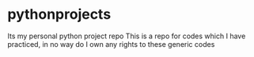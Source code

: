 # pythonprojects
Its my personal python project repo
This is a repo for codes which I have practiced, in no way do I own any rights to these generic codes 
